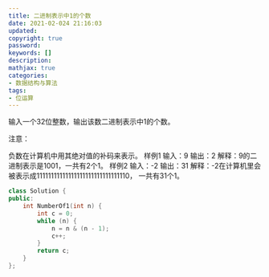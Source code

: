 ```yaml
---
title: 二进制表示中1的个数
date: 2021-02-024 21:16:03
updated:
copyright: true
password:
keywords: []
description: 
mathjax: true
categories:
- 数据结构与算法
tags: 
- 位运算
---
```


输入一个32位整数，输出该数二进制表示中1的个数。

注意：

负数在计算机中用其绝对值的补码来表示。
样例1
输入：9
输出：2
解释：9的二进制表示是1001，一共有2个1。
样例2
输入：-2
输出：31
解释：-2在计算机里会被表示成11111111111111111111111111111110，
一共有31个1。

```cpp
class Solution {
public:
    int NumberOf1(int n) {
        int c = 0;
        while (n) {
            n = n & (n - 1);
            c++;
        }
        return c;
    }
};
```
